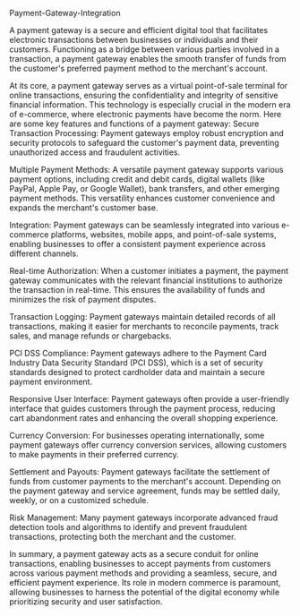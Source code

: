 Payment-Gateway-Integration

A payment gateway is a secure and efficient digital tool that facilitates electronic transactions between businesses or individuals and their customers. Functioning as a bridge between various parties involved in a transaction, a payment gateway enables the smooth transfer of funds from the customer's preferred payment method to the merchant's account.

At its core, a payment gateway serves as a virtual point-of-sale terminal for online transactions, ensuring the confidentiality and integrity of sensitive financial information. This technology is especially crucial in the modern era of e-commerce, where electronic payments have become the norm. Here are some key features and functions of a payment gateway:
Secure Transaction Processing: Payment gateways employ robust encryption and security protocols to safeguard the customer's payment data, preventing unauthorized access and fraudulent activities.

Multiple Payment Methods: A versatile payment gateway supports various payment options, including credit and debit cards, digital wallets (like PayPal, Apple Pay, or Google Wallet), bank transfers, and other emerging payment methods. This versatility enhances customer convenience and expands the merchant's customer base.

Integration: Payment gateways can be seamlessly integrated into various e-commerce platforms, websites, mobile apps, and point-of-sale systems, enabling businesses to offer a consistent payment experience across different channels.

Real-time Authorization: When a customer initiates a payment, the payment gateway communicates with the relevant financial institutions to authorize the transaction in real-time. This ensures the availability of funds and minimizes the risk of payment disputes.

Transaction Logging: Payment gateways maintain detailed records of all transactions, making it easier for merchants to reconcile payments, track sales, and manage refunds or chargebacks.

PCI DSS Compliance: Payment gateways adhere to the Payment Card Industry Data Security Standard (PCI DSS), which is a set of security standards designed to protect cardholder data and maintain a secure payment environment.

Responsive User Interface: Payment gateways often provide a user-friendly interface that guides customers through the payment process, reducing cart abandonment rates and enhancing the overall shopping experience.

Currency Conversion: For businesses operating internationally, some payment gateways offer currency conversion services, allowing customers to make payments in their preferred currency.

Settlement and Payouts: Payment gateways facilitate the settlement of funds from customer payments to the merchant's account. Depending on the payment gateway and service agreement, funds may be settled daily, weekly, or on a customized schedule.

Risk Management: Many payment gateways incorporate advanced fraud detection tools and algorithms to identify and prevent fraudulent transactions, protecting both the merchant and the customer.

In summary, a payment gateway acts as a secure conduit for online transactions, enabling businesses to accept payments from customers across various payment methods and providing a seamless, secure, and efficient payment experience. Its role in modern commerce is paramount, allowing businesses to harness the potential of the digital economy while prioritizing security and user satisfaction.
